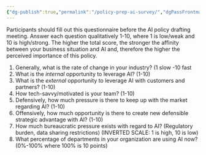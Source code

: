 ```yaml
---
{"dg-publish":true,"permalink":"/policy-prep-ai-survey/","dgPassFrontmatter":true}
---
```




Participants should fill out this questionnaire before the AI policy drafting meeting. Answer each question qualitatively 1-10, where 1 is low/weak and 10 is high/strong. The higher the total score, the stronger the affinity between your business situation and AI and, therefore the higher the perceived importance of this policy.

1. Generally, what is the rate of change in your industry? (1 slow -10 fast
2. What is the _internal_ opportunity to leverage AI? (1-10) 
3. What is the _external_ opportunity to leverage AI with customers and partners? (1-10)
4. How tech-savvy/motivated is your team? (1-10)
5. Defensively, how much pressure is there to keep up with the market regarding AI? (1-10)
6. Offensively, how much opportunity is there to create new defensible strategic advantage with AI? (1-10)
7. How much bureaucratic pressure exists with regard to AI? (Regulatory burden, data sharing restrictions) (INVERTED SCALE: 1 is high, 10 is low)
8. What percentage of departments in your organization are using AI now? (0%-100% where 100% is 10 points)